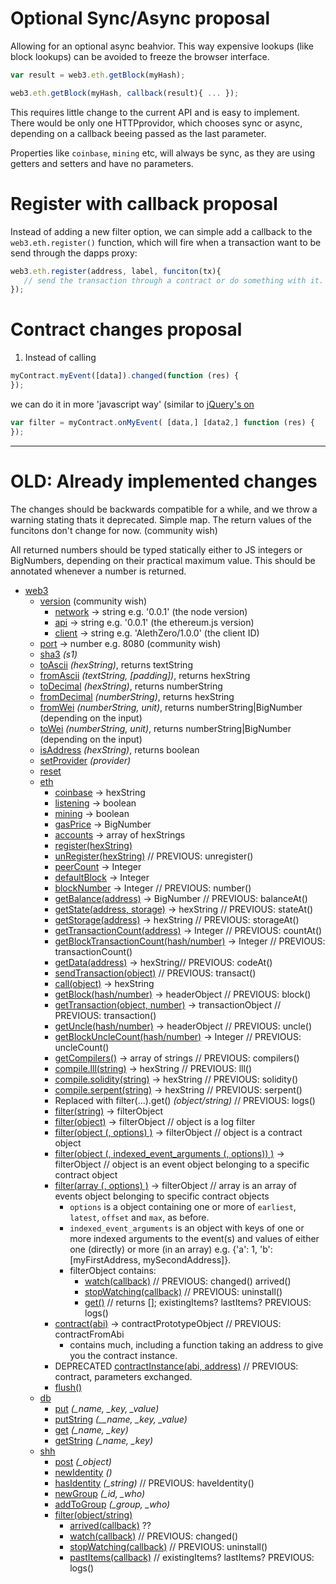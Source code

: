 # Optional Sync/Async proposal

Allowing for an optional async beahvior. This way expensive lookups (like block lookups) can be avoided to freeze the browser interface.

```js
var result = web3.eth.getBlock(myHash);

web3.eth.getBlock(myHash, callback(result){ ... });
```

This requires little change to the current API and is easy to implement. There would be only one HTTPprovidor, which chooses sync or async, depending on a callback beeing passed as the last parameter.

Properties like `coinbase`, `mining` etc, will always be sync, as they are using getters and setters and have no parameters.

# Register with callback proposal

Instead of adding a new filter option, we can simple add a callback to the `web3.eth.register()` function, which will fire when a transaction want to be send through the dapps proxy:

```js
web3.eth.register(address, label, funciton(tx){
   // send the transaction through a contract or do something with it.
});
```

# Contract changes proposal

1. Instead of calling
```javascript
myContract.myEvent([data]).changed(function (res) {
});
```

we can do it in more 'javascript way' (similar to [jQuery's on](http://www.w3schools.com/jquery/event_on.asp)
```javascript
var filter = myContract.onMyEvent( [data,] [data2,] function (res) {
});
```

***

# OLD:  Already implemented changes
The changes should be backwards compatible for a while, and we throw a warning stating thats it deprecated. Simple map. The return values of the funcitons don't change for now. (community wish)

All returned numbers should be typed statically either to JS integers or BigNumbers, depending on their practical maximum value. This should be annotated whenever a number is returned.

* [web3](#web3)
  * [version](#) (community wish)
     * [network](#) -> string e.g. '0.0.1' (the node version)
     * [api](#) -> string e.g. '0.0.1' (the ethereum.js version)
     * [client](#) -> string e.g. 'AlethZero/1.0.0' (the client ID)
  * [port](#) -> number e.g. 8080 (community wish)
  * [sha3](#web3sha3) *(s1)*
  * [toAscii](#web3toascii) *(hexString)*, returns textString
  * [fromAscii](#web3fromascii) *(textString, [padding])*, returns hexString
  * [toDecimal](#web3todecimal) *(hexString)*, returns numberString
  * [fromDecimal](#web3fromdecimal) *(numberString)*, returns hexString
  * [fromWei](#web3fromwei) *(numberString, unit)*, returns numberString|BigNumber (depending on the input)
  * [toWei](#web3fromdecimal) *(numberString, unit)*, returns numberString|BigNumber (depending on the input)
  * [isAddress](#web3fromdecimal) *(hexString)*, returns boolean
  * [setProvider](#web3setprovider) *(provider)*
  * [reset](#web3reset)
  * [eth](#web3eth)
    * [coinbase](#web3ethcoinbase) -> hexString
    * [listening](#web3ethlistening) -> boolean
    * [mining](#web3ethmining) -> boolean
    * [gasPrice](#web3ethgasprice) -> BigNumber
    * [accounts](#web3ethaccounts) -> array of hexStrings
    * [register(hexString)](#web3ethregister)
    * [unRegister(hexString)](#web3ethunregister) // PREVIOUS: unregister()
    * [peerCount](#web3ethpeercount) -> Integer
    * [defaultBlock](#web3ethdefaultblock) -> Integer
    * [blockNumber](#web3ethnumber) -> Integer // PREVIOUS: number()
    * [getBalance(address)](#web3ethbalanceat) -> BigNumber // PREVIOUS: balanceAt()
    * [getState(address, storage)](#web3ethstateat) -> hexString // PREVIOUS: stateAt()
    * [getStorage(address)](#web3ethstorageat) -> hexString // PREVIOUS: storageAt()
    * [getTransactionCount(address)](#web3ethcountat) -> Integer // PREVIOUS: countAt()
    * [getBlockTransactionCount(hash/number)](#web3ethtransactionCountcall) -> Integer // PREVIOUS: transactionCount()
    * [getData(address)](#web3ethcodeat) -> hexString// PREVIOUS: codeAt()
    * [sendTransaction(object)](#web3ethtransact)  // PREVIOUS: transact() 
    * [call(object)](#web3ethcall) -> hexString
    * [getBlock(hash/number)](#web3ethblock) -> headerObject // PREVIOUS: block() 
    * [getTransaction(object, number)](#web3ethtransaction) -> transactionObject  // PREVIOUS: transaction() 
    * [getUncle(hash/number)](#web3ethuncle) -> headerObject // PREVIOUS: uncle()
    * [getBlockUncleCount(hash/number)](#web3ethuncleCountcall) -> Integer // PREVIOUS: uncleCount()
    * [getCompilers()](#web3ethcompilers) -> array of strings // PREVIOUS: compilers()
    * [compile.lll(string)](#web3ethlll) -> hexString // PREVIOUS: lll()
    * [compile.solidity(string)](#web3ethsolidity) -> hexString // PREVIOUS: solidity()
    * [compile.serpent(string)](#web3ethserpent) -> hexString // PREVIOUS: serpent()
    * Replaced with filter(...).get() *(object/string)* // PREVIOUS: logs()
    * [filter(string)](#web3ethwatch) -> filterObject
    * [filter(object)](#web3ethlogs) -> filterObject // object is a log filter 
    * [filter(object (, options) )](#web3ethlogs) -> filterObject // object is a contract object
    * [filter(object (, indexed_event_arguments (, options)) )](#web3ethlogs) -> filterObject // object is an event object belonging to a specific contract object
    * [filter(array (, options) )](#web3ethlogs) -> filterObject // array is an array of events object belonging to specific contract objects
      * `options` is a object containing one or more of `earliest`, `latest`, `offset` and `max`, as before.
      * `indexed_event_arguments` is an object with keys of one or more indexed arguments to the event(s) and values of either one (directly) or more (in an array) e.g. {'a': 1, 'b': [myFirstAddress, mySecondAddress]}.
      * filterObject contains:
        - [watch(callback)](#) // PREVIOUS: changed() arrived()
        - [stopWatching(callback)](#) // PREVIOUS: uninstall()
        - [get()](#)  // returns []; existingItems? lastItems? PREVIOUS: logs()
    * [contract(abi)](#web3ethcontract) -> contractPrototypeObject // PREVIOUS: contractFromAbi
      * contains much, including a function taking an address to give you the contract instance.
    * DEPRECATED [contractInstance(abi, address)](#web3ethcontract) // PREVIOUS: contract, parameters exchanged.
    * [flush()](#web3ethflush)
  * [db](#web3db)
    * [put](#web3dbput) *(_name, _key, _value)*
    * [putString](#web3dbputstring) *(__name, _key, _value)*
    * [get](#web3dbget) *(_name, _key)*
    * [getString](#web3dbgetstring) *(_name, _key)*
  * [shh](#web3shh)
    * [post](#web3shhpost) *(_object)*
    * [newIdentity](#web3shhnewidentity) *()*
    * [hasIdentity](#web3shhhaveidentity) *(_string)*  // PREVIOUS: haveIdentity()
    * [newGroup](#web3shhnewgroup) *(_id, _who)*
    * [addToGroup](#web3shhaddtogroup) *(_group, _who)*
    * [filter(object/string)](#web3shhwatch)
      * [arrived(callback)](#) ??
      * [watch(callback)](#) // PREVIOUS: changed()
      * [stopWatching(callback)](#) // PREVIOUS: uninstall()
      * [pastItems(callback)](#)  // existingItems? lastItems? PREVIOUS: logs()